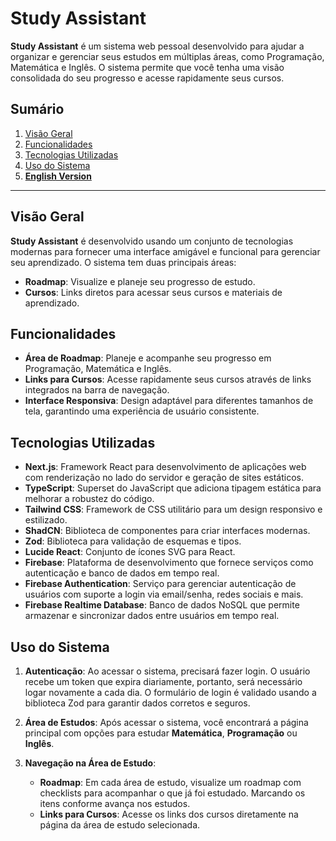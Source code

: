 # Study Assistant

**Study Assistant** é um sistema web pessoal desenvolvido para ajudar a organizar e gerenciar seus estudos em múltiplas áreas, como Programação, Matemática e Inglês. O sistema permite que você tenha uma visão consolidada do seu progresso e acesse rapidamente seus cursos.

## Sumário

1. [Visão Geral](#visão-geral)
2. [Funcionalidades](#funcionalidades)
3. [Tecnologias Utilizadas](#tecnologias-utilizadas)
4. [Uso do Sistema](#uso-do-sistema)
5. **[English Version](README.en.md)**

---

## Visão Geral

**Study Assistant** é desenvolvido usando um conjunto de tecnologias modernas para fornecer uma interface amigável e funcional para gerenciar seu aprendizado. O sistema tem duas principais áreas:

- **Roadmap**: Visualize e planeje seu progresso de estudo.
- **Cursos**: Links diretos para acessar seus cursos e materiais de aprendizado.

## Funcionalidades

- **Área de Roadmap**: Planeje e acompanhe seu progresso em Programação, Matemática e Inglês.
- **Links para Cursos**: Acesse rapidamente seus cursos através de links integrados na barra de navegação.
- **Interface Responsiva**: Design adaptável para diferentes tamanhos de tela, garantindo uma experiência de usuário consistente.

## Tecnologias Utilizadas

- **Next.js**: Framework React para desenvolvimento de aplicações web com renderização no lado do servidor e geração de sites estáticos.
- **TypeScript**: Superset do JavaScript que adiciona tipagem estática para melhorar a robustez do código.
- **Tailwind CSS**: Framework de CSS utilitário para um design responsivo e estilizado.
- **ShadCN**: Biblioteca de componentes para criar interfaces modernas.
- **Zod**: Biblioteca para validação de esquemas e tipos.
- **Lucide React**: Conjunto de ícones SVG para React.
- **Firebase**: Plataforma de desenvolvimento que fornece serviços como autenticação e banco de dados em tempo real.
- **Firebase Authentication**: Serviço para gerenciar autenticação de usuários com suporte a login via email/senha, redes sociais e mais.
- **Firebase Realtime Database**: Banco de dados NoSQL que permite armazenar e sincronizar dados entre usuários em tempo real.

## Uso do Sistema

1. **Autenticação**: Ao acessar o sistema, precisará fazer login. O usuário recebe um token que expira diariamente, portanto, será necessário logar novamente a cada dia. O formulário de login é validado usando a biblioteca Zod para garantir dados corretos e seguros.

2. **Área de Estudos**: Após acessar o sistema, você encontrará a página principal com opções para estudar **Matemática**, **Programação** ou **Inglês**.

3. **Navegação na Área de Estudo**:
   - **Roadmap**: Em cada área de estudo, visualize um roadmap com checklists para acompanhar o que já foi estudado. Marcando os itens conforme avança nos estudos.
   - **Links para Cursos**: Acesse os links dos cursos diretamente na página da área de estudo selecionada.